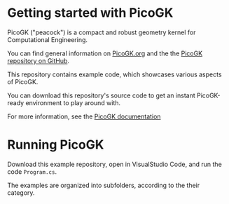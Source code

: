 # Getting started with PicoGK

PicoGK ("peacock") is a compact and robust geometry kernel for Computational Engineering.

You can find general information on [PicoGK.org](https://picogk.org) and the the [PicoGK repository on GitHub](https://leap71.com/PicoGK).

This repository contains example code, which showcases various aspects of PicoGK.

You can download this repository's source code to get an instant PicoGK-ready environment to play around with.

For more information, see the [PicoGK documentation](https://github.com/leap71/PicoGK/tree/main/Documentation)

# Running PicoGK

Download this example repository, open in VisualStudio Code, and run the code `Program.cs`.

The examples are organized into subfolders, according to the their category.

